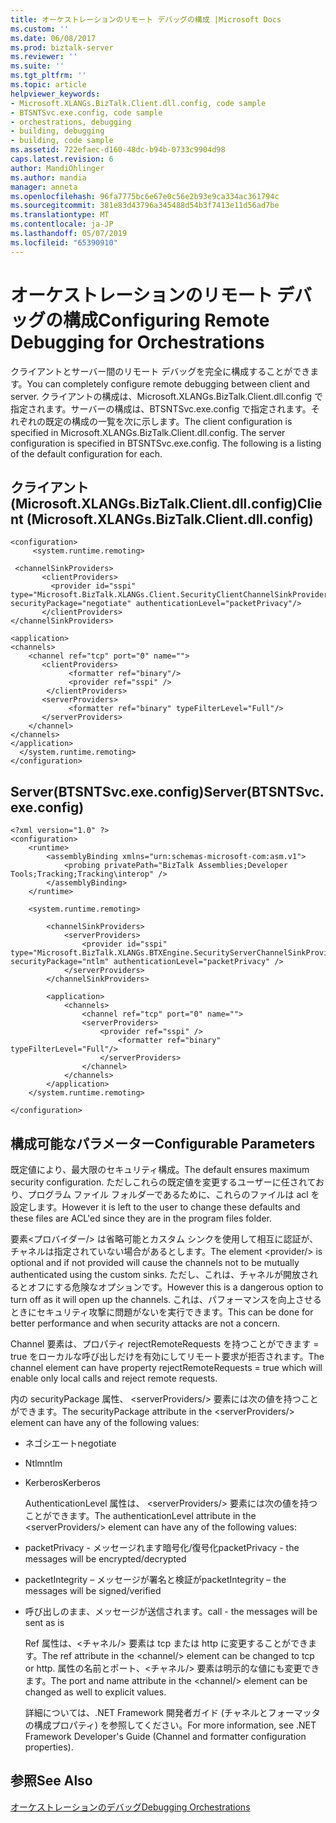 ```yaml
---
title: オーケストレーションのリモート デバッグの構成 |Microsoft Docs
ms.custom: ''
ms.date: 06/08/2017
ms.prod: biztalk-server
ms.reviewer: ''
ms.suite: ''
ms.tgt_pltfrm: ''
ms.topic: article
helpviewer_keywords:
- Microsoft.XLANGs.BizTalk.Client.dll.config, code sample
- BTSNTSvc.exe.config, code sample
- orchestrations, debugging
- building, debugging
- building, code sample
ms.assetid: 722efaec-d160-48dc-b94b-0733c9904d98
caps.latest.revision: 6
author: MandiOhlinger
ms.author: mandia
manager: anneta
ms.openlocfilehash: 96fa7775bc6e67e0c56e2b93e9ca334ac361794c
ms.sourcegitcommit: 381e83d43796a345488d54b3f7413e11d56ad7be
ms.translationtype: MT
ms.contentlocale: ja-JP
ms.lasthandoff: 05/07/2019
ms.locfileid: "65390910"
---
```

# <a name="configuring-remote-debugging-for-orchestrations"></a><span data-ttu-id="b0306-102">オーケストレーションのリモート デバッグの構成</span><span class="sxs-lookup"><span data-stu-id="b0306-102">Configuring Remote Debugging for Orchestrations</span></span>
<span data-ttu-id="b0306-103">クライアントとサーバー間のリモート デバッグを完全に構成することができます。</span><span class="sxs-lookup"><span data-stu-id="b0306-103">You can completely configure remote debugging between client and server.</span></span> <span data-ttu-id="b0306-104">クライアントの構成は、Microsoft.XLANGs.BizTalk.Client.dll.config で指定されます。サーバーの構成は、BTSNTSvc.exe.config で指定されます。それぞれの既定の構成の一覧を次に示します。</span><span class="sxs-lookup"><span data-stu-id="b0306-104">The client configuration is specified in Microsoft.XLANGs.BizTalk.Client.dll.config. The server configuration is specified in BTSNTSvc.exe.config. The following is a listing of the default configuration for each.</span></span>  
  
## <a name="client-microsoftxlangsbiztalkclientdllconfig"></a><span data-ttu-id="b0306-105">クライアント (Microsoft.XLANGs.BizTalk.Client.dll.config)</span><span class="sxs-lookup"><span data-stu-id="b0306-105">Client (Microsoft.XLANGs.BizTalk.Client.dll.config)</span></span>  
  
```  
<configuration>  
     <system.runtime.remoting>  
  
 <channelSinkProviders>  
       <clientProviders>  
         <provider id="sspi" type="Microsoft.BizTalk.XLANGs.Client.SecurityClientChannelSinkProvider,Microsoft.XLANGs.BizTalk.Client" securityPackage="negotiate" authenticationLevel="packetPrivacy"/>  
       </clientProviders>  
</channelSinkProviders>  
  
<application>  
<channels>  
    <channel ref="tcp" port="0" name="">  
       <clientProviders>  
             <formatter ref="binary"/>  
             <provider ref="sspi" />  
        </clientProviders>  
       <serverProviders>  
             <formatter ref="binary" typeFilterLevel="Full"/>  
       </serverProviders>  
    </channel>  
</channels>  
</application>  
  </system.runtime.remoting>  
</configuration>  
```  
  
## <a name="serverbtsntsvcexeconfig"></a><span data-ttu-id="b0306-106">Server(BTSNTSvc.exe.config)</span><span class="sxs-lookup"><span data-stu-id="b0306-106">Server(BTSNTSvc.exe.config)</span></span>  
  
```  
<?xml version="1.0" ?>  
<configuration>  
    <runtime>  
        <assemblyBinding xmlns="urn:schemas-microsoft-com:asm.v1">  
            <probing privatePath="BizTalk Assemblies;Developer Tools;Tracking;Tracking\interop" />  
        </assemblyBinding>  
    </runtime>  
  
    <system.runtime.remoting>  
  
        <channelSinkProviders>  
            <serverProviders>  
                <provider id="sspi" type="Microsoft.BizTalk.XLANGs.BTXEngine.SecurityServerChannelSinkProvider,Microsoft.XLANGs.BizTalk.Engine" securityPackage="ntlm" authenticationLevel="packetPrivacy" />  
            </serverProviders>  
        </channelSinkProviders>  
  
        <application>  
            <channels>  
                <channel ref="tcp" port="0" name="">  
                <serverProviders>  
                    <provider ref="sspi" />  
                        <formatter ref="binary" typeFilterLevel="Full"/>  
                    </serverProviders>  
                </channel>  
            </channels>  
        </application>  
    </system.runtime.remoting>  
  
</configuration>  
```  
  
## <a name="configurable-parameters"></a><span data-ttu-id="b0306-107">構成可能なパラメーター</span><span class="sxs-lookup"><span data-stu-id="b0306-107">Configurable Parameters</span></span>  
 <span data-ttu-id="b0306-108">既定値により、最大限のセキュリティ構成。</span><span class="sxs-lookup"><span data-stu-id="b0306-108">The default ensures maximum security configuration.</span></span> <span data-ttu-id="b0306-109">ただしこれらの既定値を変更するユーザーに任されており、プログラム ファイル フォルダーであるために、これらのファイルは acl を設定します。</span><span class="sxs-lookup"><span data-stu-id="b0306-109">However it is left to the user to change these defaults and these files are ACL'ed since they are in the program files folder.</span></span>  
  
 <span data-ttu-id="b0306-110">要素\<プロバイダー/> は省略可能とカスタム シンクを使用して相互に認証が、チャネルは指定されていない場合があるとします。</span><span class="sxs-lookup"><span data-stu-id="b0306-110">The element \<provider/> is optional and if not provided will cause the channels not to be mutually authenticated using the custom sinks.</span></span> <span data-ttu-id="b0306-111">ただし、これは、チャネルが開放されるとオフにする危険なオプションです。</span><span class="sxs-lookup"><span data-stu-id="b0306-111">However this is a dangerous option to turn off as it will open up the channels.</span></span> <span data-ttu-id="b0306-112">これは、パフォーマンスを向上させるときにセキュリティ攻撃に問題がないを実行できます。</span><span class="sxs-lookup"><span data-stu-id="b0306-112">This can be done for better performance and when security attacks are not a concern.</span></span>  
  
 <span data-ttu-id="b0306-113">Channel 要素は、プロパティ rejectRemoteRequests を持つことができます = true をローカルな呼び出しだけを有効にしてリモート要求が拒否されます。</span><span class="sxs-lookup"><span data-stu-id="b0306-113">The channel element can have property rejectRemoteRequests = true which will enable only local calls and reject remote requests.</span></span>  
  
 <span data-ttu-id="b0306-114">内の securityPackage 属性、 \<serverProviders/> 要素には次の値を持つことができます。</span><span class="sxs-lookup"><span data-stu-id="b0306-114">The securityPackage attribute in the \<serverProviders/> element can have any of the following values:</span></span>  
  
- <span data-ttu-id="b0306-115">ネゴシエート</span><span class="sxs-lookup"><span data-stu-id="b0306-115">negotiate</span></span>  
  
- <span data-ttu-id="b0306-116">Ntlm</span><span class="sxs-lookup"><span data-stu-id="b0306-116">ntlm</span></span>  
  
- <span data-ttu-id="b0306-117">Kerberos</span><span class="sxs-lookup"><span data-stu-id="b0306-117">Kerberos</span></span>  
  
  <span data-ttu-id="b0306-118">AuthenticationLevel 属性は、 \<serverProviders/> 要素には次の値を持つことができます。</span><span class="sxs-lookup"><span data-stu-id="b0306-118">The authenticationLevel attribute in the \<serverProviders/> element can have any of the following values:</span></span>  
  
- <span data-ttu-id="b0306-119">packetPrivacy - メッセージれます暗号化/復号化</span><span class="sxs-lookup"><span data-stu-id="b0306-119">packetPrivacy  - the messages will be encrypted/decrypted</span></span>  
  
- <span data-ttu-id="b0306-120">packetIntegrity – メッセージが署名と検証が</span><span class="sxs-lookup"><span data-stu-id="b0306-120">packetIntegrity – the messages will be signed/verified</span></span>  
  
- <span data-ttu-id="b0306-121">呼び出しのまま、メッセージが送信されます。</span><span class="sxs-lookup"><span data-stu-id="b0306-121">call  - the messages will be sent as is</span></span>  
  
  <span data-ttu-id="b0306-122">Ref 属性は、\<チャネル/> 要素は tcp または http に変更することができます。</span><span class="sxs-lookup"><span data-stu-id="b0306-122">The ref attribute in the \<channel/> element can be changed to tcp or http.</span></span> <span data-ttu-id="b0306-123">属性の名前とポート、\<チャネル/> 要素は明示的な値にも変更できます。</span><span class="sxs-lookup"><span data-stu-id="b0306-123">The port and name attribute in the \<channel/> element can be changed as well to explicit values.</span></span>  
  
  <span data-ttu-id="b0306-124">詳細については、.NET Framework 開発者ガイド (チャネルとフォーマッタの構成プロパティ) を参照してください。</span><span class="sxs-lookup"><span data-stu-id="b0306-124">For more information, see .NET Framework Developer's Guide (Channel and formatter configuration properties).</span></span>  
  
## <a name="see-also"></a><span data-ttu-id="b0306-125">参照</span><span class="sxs-lookup"><span data-stu-id="b0306-125">See Also</span></span>  
 [<span data-ttu-id="b0306-126">オーケストレーションのデバッグ</span><span class="sxs-lookup"><span data-stu-id="b0306-126">Debugging Orchestrations</span></span>](../core/debugging-orchestrations.md)